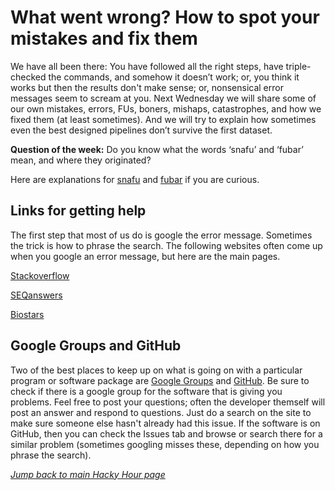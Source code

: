 # What went wrong? How to spot your mistakes and fix them

We have all been there: You have followed all the right steps, have triple-checked the commands, and somehow it doesn’t work; or, you think it works but then the results don't make sense; or, nonsensical error messages seem to scream at you. Next Wednesday we will share some of our own mistakes, errors, FUs, boners, mishaps, catastrophes, and how we fixed them (at least sometimes). And we will try to explain how sometimes even the best designed pipelines don’t survive the first dataset.

**Question of the week:** Do you know what the words ‘snafu’ and ‘fubar’ mean, and where they originated?

Here are explanations for [snafu](https://en.wikipedia.org/wiki/SNAFU) and [fubar](https://en.wikipedia.org/wiki/List_of_military_slang_terms#FUBAR) if you are curious.

## Links for getting help

The first step that most of us do is google the error message. Sometimes the trick is how to phrase the search. The following websites often come up when you google an error message, but here are the main pages. 

[Stackoverflow](https://stackoverflow.com/)

[SEQanswers](http://seqanswers.com/)

[Biostars](https://www.biostars.org/)


## Google Groups and GitHub

Two of the best places to keep up on what is going on with a particular program or software package are [Google Groups](https://groups.google.com/forum/#!overview) and [GitHub](https://github.com/). Be sure to check if there is a google group for the software that is giving you problems. Feel free to post your questions; often the developer themself will post an answer and respond to questions. Just do a search on the site to make sure someone else hasn't already had this issue. If the software is on GitHub, then you can check the Issues tab and browse or search there for a similar problem (sometimes googling misses these, depending on how you phrase the search). 

[*Jump back to main Hacky Hour page*](https://otagomohio.github.io/hackyhour/)
